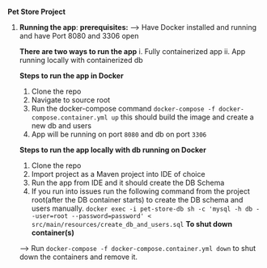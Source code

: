  **Pet Store Project**

 1. **Running the app**:
     **prerequisites:**
      --> Have Docker installed and running and have Port 8080 and 3306 open

    **There are two ways to run the app**
      i. Fully containerized app
     ii. App running locally with containerized db


    **Steps to run the app in Docker**
      1. Clone the repo
      2. Navigate to source root
      3. Run the docker-compose command `docker-compose -f docker-compose.container.yml up` this should build the image and create a new db and users
      4. App will be running on port `8080` and db on port `3306`
   
    **Steps to run the app locally with db running on Docker**
      1. Clone the repo
      2. Import project as a Maven project into IDE of choice
      3. Run the app from IDE and it should create the DB Schema 
      4. If you run into issues run the following command from the project root(after the DB container starts) to create the DB schema and users manually.
           `docker exec -i pet-store-db sh -c 'mysql -h db --user=root --password=password' < src/main/resources/create_db_and_users.sql`
   **To shut down container(s)**

      --> Run `docker-compose -f docker-compose.container.yml down` to shut down the containers and remove it. 

    

    


                                                                        


